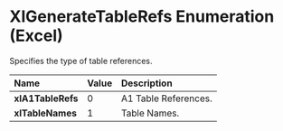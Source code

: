 
# XlGenerateTableRefs Enumeration (Excel)

Specifies the type of table references.



|**Name**|**Value**|**Description**|
|:-----|:-----|:-----|
|**xlA1TableRefs**|0|A1 Table References.|
|**xlTableNames**|1|Table Names.|
